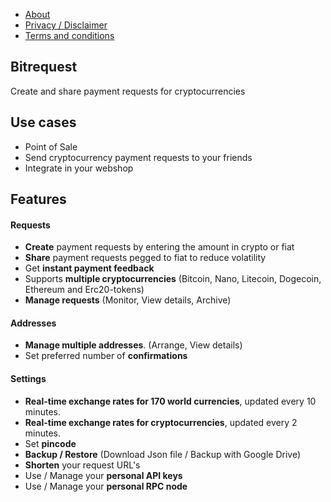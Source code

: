 * [About](https://github.com/bitrequest/bitrequest.github.io/wiki)
* [Privacy / Disclaimer](https://github.com/bitrequest/bitrequest.github.io/wiki/Privacy)
* [Terms and conditions](https://github.com/bitrequest/bitrequest.github.io/wiki/Terms-and-conditions)

## Bitrequest

Create and share payment requests for cryptocurrencies  

## Use cases

* Point of Sale
* Send cryptocurrency payment requests to your friends
* Integrate in your webshop

## Features

#### Requests
* __Create__ payment requests by entering the amount in crypto or fiat
* __Share__ payment requests pegged to fiat to reduce volatility
* Get __instant payment feedback__
* Supports __multiple cryptocurrencies__ (Bitcoin, Nano, Litecoin, Dogecoin, Ethereum and Erc20-tokens)
* __Manage requests__ (Monitor, View details, Archive)

#### Addresses
* __Manage multiple addresses__. (Arrange, View details)
* Set preferred number of __confirmations__

#### Settings
* __Real-time exchange rates for 170 world currencies__, updated every 10 minutes.
* __Real-time exchange rates for cryptocurrencies__, updated every 2 minutes.
* Set __pincode__
* __Backup / Restore__ (Download Json file / Backup with Google Drive)
* __Shorten__ your request URL's
* Use / Manage your __personal API keys__
* Use / Manage your __personal RPC node__